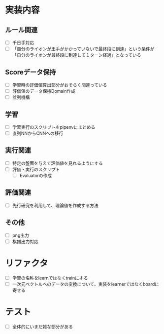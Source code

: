 # 実装内容
## ルール関連
- [ ] 千日手対応
- [ ] 「自分のライオンが王手がかかっていないで最終段に到達」という条件が「自分のライオンが最終段に到達して１ターン経過」となっている

## Scoreデータ保持
- [ ] 学習時の評価値算出部分がおそらく間違っている
- [ ] 評価値のデータ保持Domain作成
- [ ] 並列機構

## 学習
- [ ] 学習実行のスクリプトをpipenvにまとめる
- [ ] 直列NNからCNNへの移行

## 実行関連
- [ ] 特定の盤面を与えて評価値を見れるようにする
- [ ] 評価・実行のスクリプト
    - [ ] Evaluatorの作成

## 評価関連
- [ ] 先行研究を利用して、理論値を作成する方法

## その他
- [ ] png出力
- [ ] 棋譜出力対応

# リファクタ
- [ ] 学習の名称をlearnではなくtrainにする
- [ ] 一次元ベクトルへのデータの変換について、実装をlearnerではなくboardに寄せる

# テスト
- [ ] 全体的にいまだ雑な部分がある
